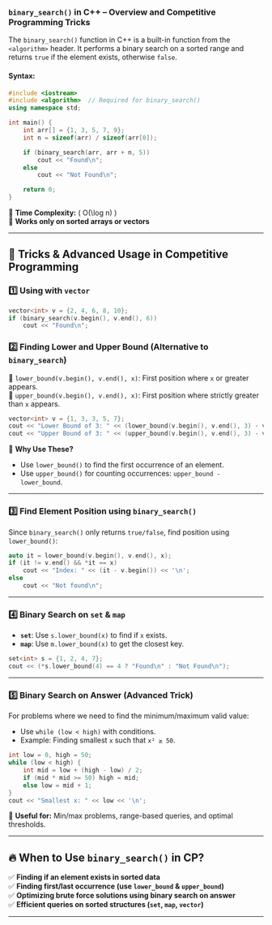 ### **`binary_search()` in C++ – Overview and Competitive Programming Tricks**  

The `binary_search()` function in C++ is a built-in function from the `<algorithm>` header. It performs a binary search on a sorted range and returns `true` if the element exists, otherwise `false`.  

#### **Syntax:**
```cpp
#include <iostream>
#include <algorithm>  // Required for binary_search()
using namespace std;

int main() {
    int arr[] = {1, 3, 5, 7, 9}; 
    int n = sizeof(arr) / sizeof(arr[0]);

    if (binary_search(arr, arr + n, 5)) 
        cout << "Found\n";
    else 
        cout << "Not Found\n";

    return 0;
}
```
🔹 **Time Complexity:** \( O(\log n) \)  
🔹 **Works only on sorted arrays or vectors**  

---

## 🚀 **Tricks & Advanced Usage in Competitive Programming**

### **1️⃣ Using with `vector`**
```cpp
vector<int> v = {2, 4, 6, 8, 10};
if (binary_search(v.begin(), v.end(), 6)) 
    cout << "Found\n";
```

### **2️⃣ Finding Lower and Upper Bound (Alternative to `binary_search`)**
🔹 `lower_bound(v.begin(), v.end(), x)`: First position where `x` or greater appears.  
🔹 `upper_bound(v.begin(), v.end(), x)`: First position where strictly greater than `x` appears.  

```cpp
vector<int> v = {1, 3, 3, 5, 7};
cout << "Lower Bound of 3: " << (lower_bound(v.begin(), v.end(), 3) - v.begin()) << '\n';
cout << "Upper Bound of 3: " << (upper_bound(v.begin(), v.end(), 3) - v.begin()) << '\n';
```
📌 **Why Use These?**  
- Use `lower_bound()` to find the first occurrence of an element.  
- Use `upper_bound()` for counting occurrences: `upper_bound - lower_bound`.  

---

### **3️⃣ Find Element Position using `binary_search()`**
Since `binary_search()` only returns `true/false`, find position using `lower_bound()`:
```cpp
auto it = lower_bound(v.begin(), v.end(), x);
if (it != v.end() && *it == x) 
    cout << "Index: " << (it - v.begin()) << '\n';
else 
    cout << "Not found\n";
```

---

### **4️⃣ Binary Search on `set` & `map`**
- **`set`**: Use `s.lower_bound(x)` to find if `x` exists.
- **`map`**: Use `m.lower_bound(x)` to get the closest key.

```cpp
set<int> s = {1, 2, 4, 7};
cout << (*s.lower_bound(4) == 4 ? "Found\n" : "Not Found\n");
```

---

### **5️⃣ Binary Search on Answer (Advanced Trick)**
For problems where we need to find the minimum/maximum valid value:
- Use `while (low < high)` with conditions.  
- Example: Finding smallest `x` such that `x² ≥ 50`.

```cpp
int low = 0, high = 50;
while (low < high) {
    int mid = low + (high - low) / 2;
    if (mid * mid >= 50) high = mid;
    else low = mid + 1;
}
cout << "Smallest x: " << low << '\n';
```
🔹 **Useful for:** Min/max problems, range-based queries, and optimal thresholds.

---

## **🔥 When to Use `binary_search()` in CP?**
✅ **Finding if an element exists in sorted data**  
✅ **Finding first/last occurrence (use `lower_bound` & `upper_bound`)**  
✅ **Optimizing brute force solutions using binary search on answer**  
✅ **Efficient queries on sorted structures (`set`, `map`, `vector`)**  

---
